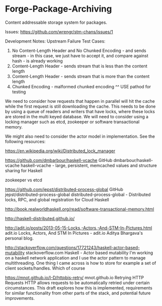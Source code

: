 # Forge-Package-Archiving

Content addressable storage system for packages.

Issues:
https://github.com/wrengr/stm-chans/issues/1

Development Notes:
Upstream Failure Test Cases:

1. No Content-Length Header and No Chunked Encoding - and sends stream - in this case, we just have to accept it, and compare against hash - is already working
2. Content-Length Header - sends stream that is less than the content length
3. Content-Length Header - sends stream that is more than the content length
4. Chunked Encoding - malformed chunked encoding
^^ USE pathod for testing

We need to consider how requests that happen in parallel will hit the cache while the first request is still downloading the cache. This needs to be done by using a queue of readers and writers that have locks, where these locks are stored in the multi keyed database. We will need to consider using a locking manager such as etcd, zookeeper or software transactional memory.

We might also need to consider the actor model in implementation.
See the following resources:

https://en.wikipedia.org/wiki/Distributed_lock_manager

https://github.com/dmbarbour/haskell-vcache
 GitHub
dmbarbour/haskell-vcache
haskell-vcache - large, persistent, memcached values and structure sharing for Haskell 
 
 

zookeeper vs etcd

https://github.com/jepst/distributed-process-global
 GitHub
jepst/distributed-process-global
distributed-process-global - Distributed locks, RPC, and global registration for Cloud Haskell 
 
 

http://book.realworldhaskell.org/read/software-transactional-memory.html

http://haskell-distributed.github.io/

http://adit.io/posts/2013-05-15-Locks,-Actors,-And-STM-In-Pictures.html
adit.io
Locks, Actors, And STM In Pictures - adit.io
Aditya Bhargava's personal blog. 

http://stackoverflow.com/questions/17721243/haskell-actor-based-mutability
 stackoverflow.com
Haskell - Actor based mutability
I'm working on a haskell network application and I use the actor pattern to manage multithreading. One thing I came across is how to store for example a set of client sockets/handles. Which of course 
 

https://mnot.github.io/I-D/httpbis-retry/
mnot.github.io
Retrying HTTP Requests
HTTP allows requests to be automatically retried under certain circumstances. This draft explores how this is implemented, requirements for similar functionality from other parts of the stack, and potential future improvements. 
